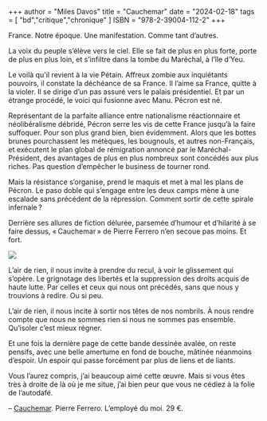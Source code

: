 +++
author = "Miles Davos"
title = "Cauchemar"
date = "2024-02-18"
tags = [
    "bd","critique","chronique"
]
ISBN = "978-2-39004-112-2"
+++

France. Notre époque. Une manifestation. Comme tant d’autres.

La voix du peuple s’élève vers le ciel. Elle se fait de plus en plus forte, porte de plus en plus loin, et s’infiltre dans la tombe du Maréchal, à l’île d’Yeu.

Le voilà qu'il revient à la vie Pétain. Affreux zombie aux inquiétants pouvoirs, il constate la déchéance de sa France. Il l’aime sa France, quitte à la violer. Il se dirige d’un pas assuré vers le palais présidentiel. Et par un étrange procédé, le voici qui fusionne avec Manu. Pécron est né. 

Représentant de la parfaite alliance entre nationalisme réactionnaire et néolibéralisme débridé, Pécron serre les vis de cette France jusqu’à la faire suffoquer. Pour son plus grand bien, bien évidemment. Alors que les bottes brunes pourchassent les métèques, les bougnouls, et autres non-Français, et exécutent le plan global de rémigration annoncé par le Maréchal-Président, des avantages de plus en plus nombreux sont concédés aux plus riches. Pas question d’empêcher le business de tourner rond.

Mais la résistance s’organise, prend le maquis et met à mal les plans de Pécron. Le paso doble qui s’engage entre les deux camps mène à une escalade sans précédent de la répression. Comment sortir de cette spirale infernale ?
	
Derrière ses allures de fiction délurée, parsemée d’humour et d’hilarité à se faire dessus, « Cauchemar » de Pierre Ferrero n’en secoue pas moins. Et fort.

![](/images/cauchemar.jpeg)
	
L’air de rien, il nous invite à prendre du recul, à voir le glissement qui s’opère. Le grignotage des libertés et la suppression des droits acquis de haute lutte. Par celles et ceux qui nous ont précédés, sans que nous y trouvions à redire. Ou si peu.
	
L’air de rien, il nous incite à sortir nos têtes de nos nombrils. À nous rendre compte que nous ne sommes rien si nous ne sommes pas ensemble. Qu’isoler c’est mieux régner.

Et une fois la dernière page de cette bande dessinée avalée, on reste pensifs, avec une belle amertume en fond de bouche, mâtinée néanmoins d’espoir. Un espoir qui passe forcément par plus de liens et de liants.

Vous l’aurez compris, j’ai beaucoup aimé cette œuvre. Mais si vous êtes très à droite de là où je me situe, j’ai bien peur que vous ne cédiez à la folie de l’autodafé.

–
[Cauchemar](https://employe-du-moi.org/Cauchemar). Pierre Ferrero. L’employé du moi. 29 €.
